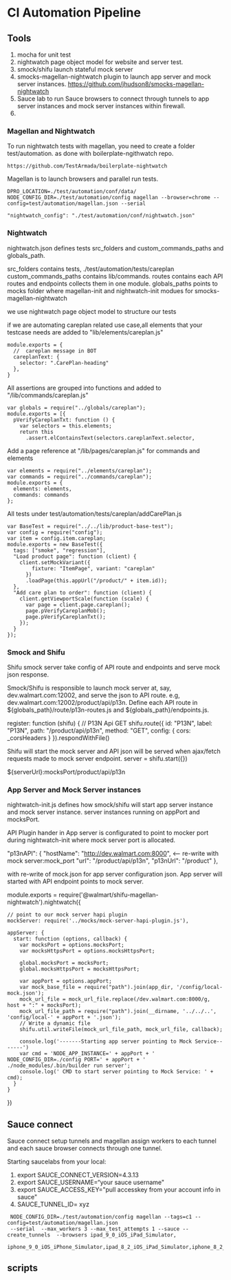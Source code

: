 # CI Automation Pipeline

## Tools

1. mocha for unit test
2. nightwatch page object model for website and server test.
3. smock/shifu launch stateful mock server
4. smocks-magellan-nightwatch plugin to launch app server and mock server instances.
  https://github.com/jhudson8/smocks-magellan-nightwatch
5. Sauce lab to run Sauce browsers to connect through tunnels to app server instances and mock server instances within firewall.
6. 

### Magellan and Nightwatch

To run nightwatch tests with magellan, you need to create a folder test/automation.
as done with boilerplate-ngithwatch repo.
  
    https://github.com/TestArmada/boilerplate-nightwatch

Magellan is to launch browsers and parallel run tests.

    DPRO_LOCATION=./test/automation/conf/data/  NODE_CONFIG_DIR=./test/automation/config magellan --browser=chrome --config=test/automation/magellan.json --serial

    "nightwatch_config": "./test/automation/conf/nightwatch.json"

### Nightwatch

nightwatch.json defines tests src_folders and custom_commands_paths and globals_path.
  
  src_folders contains tests, ./test/automation/tests/careplan
  custom_commands_paths contains lib/commands.
  routes contains each API routes and endpoints collects them in one module.
  globals_paths points to mocks folder where magellan-init and nightwatch-init modues for smocks-magellan-nightwatch

we use nightwatch page object model to structure our tests

if we are automating careplan related use case,all elements that your testcase needs are added to "lib/elements/careplan.js"
    
    module.exports = {
      //  careplan message in BOT
      careplanText: {
        selector: ".CarePlan-heading"
      },
    }

All assertions are grouped into functions and added to "/lib/commands/careplan.js"

    var globals = require("../globals/careplan");
    module.exports = [{
      pVerifyCareplanTxt: function () {
        var selectors = this.elements;
        return this
          .assert.elContainsText(selectors.careplanText.selector,

Add a page reference at "/lib/pages/careplan.js" for commands and elements
    
    var elements = require("../elements/careplan");
    var commands = require("../commands/careplan");
    module.exports = {
      elements: elements,
      commands: commands
    };

All tests under test/automation/tests/careplan/addCarePlan.js

    var BaseTest = require("../../lib/product-base-test");
    var config = require("config");
    var item = config.item.careplan;
    module.exports = new BaseTest({
      tags: ["smoke", "regression"],
      "Load product page": function (client) {
        client.setMockVariant({
            fixture: "ItemPage", variant: "careplan"
          })
          .loadPage(this.appUrl("/product/" + item.id));
      },
      "Add care plan to order": function (client) {
        client.getViewportScale(function (scale) {
          var page = client.page.careplan();
          page.pVerifyCareplanMob();
          page.pVerifyCareplanTxt();
        });
      }
    });



### Smock and Shifu

Shifu smock server take config of API route and endpoints and serve mock json response.

Smock/Shifu is responsible to launch mock server at, say, dev.walmart.com:12002, and serve the json to API route. e.g, dev.walmart.com:12002/product/api/p13n.
Define each API route in ${globals_path}/route/p13n-routes.js and ${globals_path}/endpoints.js.

  register: function (shifu) {
      // P13N Api GET
      shifu.route({
        id: "P13N",
        label: "P13N",
        path: "/product/api/p13n",
        method: "GET",
        config: {
          cors: _corsHeaders
        }
      }).respondWithFile()

Shifu will start the mock server and API json will be served when ajax/fetch requests made to mock server endpoint.
  server = shifu.start({})
  
  ${serverUrl}:mocksPort/product/api/p13n


### App Server and Mock Server instances

nightwatch-init.js defines how smock/shifu will start app server instance and mock server instance. server instances running on appPort and mocksPort.

API Plugin hander in App server is configurated to point to mocker port during nightwatch-init where mock server port is allocated. 

  "p13nAPI": {
    "hostName": "http://dev.walmart.com:8000",  <-- re-write with mock server:mock_port
    "url": "/product/api/p13n",
    "p13nUrl": "/product"
  },

with re-write of mock.json for app server configuration json. App server will started with API endpoint points to mock server.

  module.exports = require('@walmart/shifu-magellan-nightwatch').nightwatch({

    // point to our mock server hapi plugin
    mockServer: require('../mocks/mock-server-hapi-plugin.js'),

    appServer: {
      start: function (options, callback) {
        var mocksPort = options.mocksPort;
        var mocksHttpsPort = options.mocksHttpsPort;

        global.mocksPort = mocksPort;
        global.mocksHttpsPort = mocksHttpsPort;
        
        var appPort = options.appPort;
        var mock_base_file = require("path").join(app_dir, '/config/local-mock.json');
        mock_url_file = mock_url_file.replace(/dev.walmart.com:8000/g, host + ":" + mocksPort);
        mock_url_file_path = require("path").join(__dirname, '../../..', 'config/local-' + appPort + '.json');
        // Write a dynamic file
        shifu.util.writeFile(mock_url_file_path, mock_url_file, callback);

        console.log('-------Starting app server pointing to Mock Service-------')
        var cmd = 'NODE_APP_INSTANCE=' + appPort + ' NODE_CONFIG_DIR=./config PORT=' + appPort + ' ./node_modules/.bin/builder run server';
        console.log(' CMD to start server pointing to Mock Service: ' + cmd);
      }
    }
  })


## Sauce connect

Sauce connect setup tunnels and magellan assign workers to each tunnel and each sauce browser connects through one tunnel.

Starting saucelabs from your local:

1. export SAUCE_CONNECT_VERSION=4.3.13
2. export SAUCE_USERNAME=“your sauce username"
3. export SAUCE_ACCESS_KEY="pull accesskey from your account info in sauce"
4. SAUCE_TUNNEL_ID= xyz

```
 NODE_CONFIG_DIR=./test/automation/config magellan --tags=c1 --config=test/automation/magellan.json
 --serial  --max_workers 3 --max_test_attempts 1 --sauce --create_tunnels  --browsers ipad_9_0_iOS_iPad_Simulator,
 iphone_9_0_iOS_iPhone_Simulator,ipad_8_2_iOS_iPad_Simulator,iphone_8_2_iOS_iPhone_Simulator

```

## scripts

